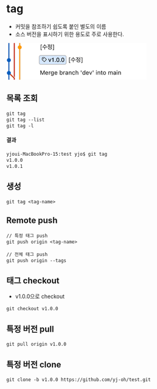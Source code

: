 # tag
- 커밋을 참조하기 쉽도록 붙인 별도의 이름
- 소스 버전을 표시하기 위한 용도로 주로 사용한다.

![tag](.%5B20210504%5D_tag_images/4d054295.png)

## 목록 조회
```git
git tag
git tag --list
git tag -l
```
#### 결과
```text
yjoui-MacBookPro-15:test yjo$ git tag
v1.0.0
v1.0.1
```

## 생성
```git
git tag <tag-name>
```

## Remote push
```git
// 특정 태그 push
git push origin <tag-name>

// 전체 태그 push
git push origin --tags
```

## 태그 checkout
- v1.0.0으로 checkout
```git
git checkout v1.0.0
```

## 특정 버전 pull
```git
git pull origin v1.0.0
```

## 특정 버전 clone
```git
git clone -b v1.0.0 https://github.com/yj-oh/test.git
```
